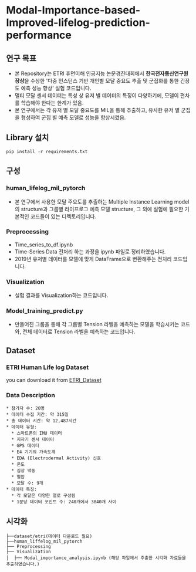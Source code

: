 # Modal-Importance-based-Improved-lifelog-prediction-performance

## 연구 목표 
- 본 Repository는 ETRI  휴먼이해 인공지능 논문경진대회에서 **한국전자통신연구원장상**을 수상한 '다중 인스턴스 기반 개인별 모달 중요도 추출 및 군집화를 통한 긴장도 예측 성능 향상' 실험 코드입니다. 
- 멀티 모달 센서 데이터는 특성 상 유저 별 데이터의 특징이 다양하기에, 모델이 편차를 학습해야 한다는 한계가 있음. 
- 본 연구에서는 각 유저 별 모달 중요도를 MIL을 통해 추출하고, 유사한 유저 별 군집을 형성하여 군집 별 예측 모델로 성능을 향상시켰음. 

## Library 설치
```shell
pip install -r requirements.txt
```
## 구성
  ### human_lifelog_mil_pytorch
  - 본 연구에서 사용한 모달 주요도를 추출하는 Multiple Instance Learning model의 structure과 그룹별 라이프로그 예측 모델 structure, 그 외에 실험에 필요한 기본적인 코드들이 있는 디렉토리입니다.
  
  ### Preprocessing
  - Time_series_to_df.ipynb
  - Time-Series Data 전처리 하는 과정을 ipynb 파일로 정리하였습니다.
  - 2019년 유저별 데이터를 모델에 맞게 DataFrame으로 변환해주는 전처리 코드입니다.

  ### Visualization
  - 실험 결과를 Visualization하는 코드입니다. 

  ### Model_training_predict.py
  - 만들어진 그룹을 통해 각 그룹별 Tension 라벨을 예측하는 모델을 학습시키는 코드와, 전체 데이터로 Tension 라벨을 예측하는 코드입니다.

## Dataset

  ### ETRI Human Life log Dataset
  you can download it from [ETRI_Dataset](https://nanum.etri.re.kr/share/schung1/ETRILifelogDataset2020?lang=ko_KR)
  ### Data Description
    * 참가자 수: 20명
    * 데이터 수집 기간: 약 315일
    * 총 데이터 시간: 약 12,487시간
    * 데이터 유형:
      * 스마트폰의 IMU 데이터
      * 지자기 센서 데이터
      * GPS 데이터
      * E4 기기의 가속도계
      * EDA (Electrodermal Activity) 신호
      * 온도
      * 심장 박동
      * 혈압
      * 모달 수: 9개
    * 데이터 특징:
      * 각 모달은 다양한 열로 구성됨
      * 1분당 데이터 포인트 수: 240개에서 3840개 사이


## 시각화
```
├──dataset/etri(데이터 다운로드 필요)
├──human_liffelog_mil_pytorch
├── Preprocessing
├── Visualization
│  ├── Modal_importance_analysis.ipynb (해당 파일에서 추출한 시각화 자료들을 추출하였습니다.)
```

